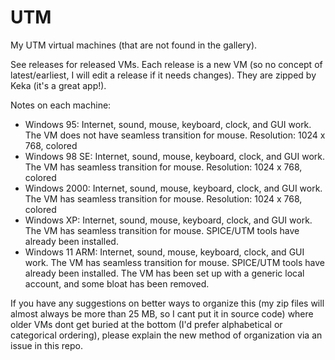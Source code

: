 # UTM
My UTM virtual machines (that are not found in the gallery).

See releases for released VMs. Each release is a new VM (so no concept of latest/earliest, I will edit a release if it needs changes). They are zipped by Keka (it's a great app!).

Notes on each machine:

 - Windows 95: Internet, sound, mouse, keyboard, clock, and GUI work. The VM does not have seamless transition for mouse. Resolution: 1024 x 768, colored
 - Windows 98 SE: Internet, sound, mouse, keyboard, clock, and GUI work. The VM has seamless transition for mouse. Resolution: 1024 x 768, colored
 - Windows 2000: Internet, sound, mouse, keyboard, clock, and GUI work. The VM has seamless transition for mouse. Resolution: 1024 x 768, colored
 - Windows XP: Internet, sound, mouse, keyboard, clock, and GUI work. The VM has seamless transition for mouse. SPICE/UTM tools have already been installed.
 - Windows 11 ARM: Internet, sound, mouse, keyboard, clock, and GUI work. The VM has seamless transition for mouse. SPICE/UTM tools have already been installed. The VM has been set up with a generic local account, and some bloat has been removed.

If you have any suggestions on better ways to organize this (my zip files will almost always be more than 25 MB, so I cant put it in source code) where older VMs dont get buried at the bottom (I'd prefer alphabetical or categorical ordering), please explain the new method of organization via an issue in this repo.
